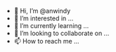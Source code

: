 - 👋 Hi, I’m @anwindy
- 👀 I’m interested in ...
- 🌱 I’m currently learning ...
- 💞️ I’m looking to collaborate on ...
- 📫 How to reach me ...

<!---
anwindy/anwindy is a ✨ special ✨ repository because its `README.md` (this file) appears on your GitHub profile.
You can click the Preview link to take a look at your changes.
--->
